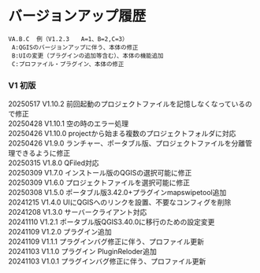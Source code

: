 # バージョンアップ履歴 
    VA.B.C  例（V1.2.3　　A=1、B=2,C=3）  
     A:QGISのバージョンアップに伴う、本体の修正  
     B:UIの変更（プラグインの追加等含む）、本体の機能追加  
     C:プロファイル・プラグイン、本体の修正  
### V1 初版  
20250517 V1.10.2 前回起動のプロジェクトファイルを記憶しなくなっているので修正  
20250428 V1.10.1 空の時のエラー処理  
20250426 V1.10.0 projectから始まる複数のプロジェクトフォルダに対応  
20250426 V1.9.0 ランチャー、ポータブル版、プロジェクトファイルを分離管理できるように修正  
20250315 V1.8.0 QFiled対応  
20250309 V1.7.0 インストール版のQGISの選択可能に修正  
20250309 V1.6.0 プロジェクトファイルを選択可能に修正  
20250308 V1.5.0 ポータブル版3.42.0+プラグインmapswipetool追加  
20241215 V1.4.0 UIにQGISへのリンクを設置、不要なコンフィグを削除    
20241208 V1.3.0 サーバークライアント対応  
20241110 V1.2.1 ポータブル版QGIS3.40.0に移行のための設定変更  
20241109 V1.2.0 プラグイン追加   
20241109 V1.1.1 プラグインバグ修正に伴う、プロファイル更新    
20241103 V1.1.0 プラグイン PluginReloder追加      
20241103 V1.0.1 プラグインバグ修正に伴う、プロファイル更新  
